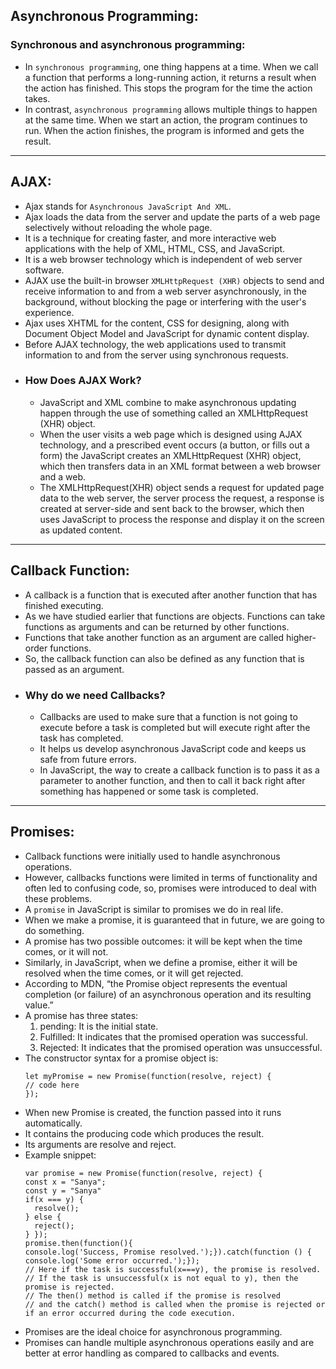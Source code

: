 ## Asynchronous Programming:
  
  ### Synchronous and asynchronous programming: 
   * In `synchronous programming`, one thing happens at a time. When we call a function that performs a long-running action, it returns a result when the action has finished. This stops the program for the time the action takes. 
   * In contrast, `asynchronous programming` allows multiple things to happen at the same time. When we start an action, the program continues to run. When the action finishes, the program is informed and gets the result.
   
 <hr/>



## AJAX:
 * Ajax stands for `Asynchronous JavaScript And XML`. 
 * Ajax loads the data from the server and update the parts of a web page selectively without reloading the whole page. 
 * It is a technique for creating faster, and more interactive web applications with the help of XML, HTML, CSS, and JavaScript. 
 * It is a web browser technology which is independent of web server software.
 * AJAX use the built-in browser `XMLHttpRequest (XHR)` objects to send and receive information to and from a web server asynchronously, in the background, without blocking the page or interfering with the user's experience.
 * Ajax uses XHTML for the content, CSS for designing, along with Document Object Model and JavaScript for dynamic content display. 
 * Before AJAX technology, the web applications used to transmit information to and from the server using synchronous requests. 
 * ### How Does AJAX Work?
      * JavaScript and XML combine to make asynchronous updating happen through the use of something called an XMLHttpRequest (XHR) object. 
      * When the user visits a web page which is designed using AJAX technology, and a prescribed event occurs (a button, or fills out a form) the JavaScript creates an XMLHttpRequest (XHR) object, which then transfers data in an XML format between a web browser and a web. 
      * The XMLHttpRequest(XHR) object sends a request for updated page data to the web server, the server process the request, a response is created at server-side and sent back to the browser, which then uses JavaScript to process the response and display it on the screen as updated content.

<hr/>


## Callback Function:
   * A callback is a function that is executed after another function that has finished executing. 
   * As we have studied earlier that functions are objects. Functions can take functions as arguments and can be returned by other functions. 
   * Functions that take another function as an argument are called higher-order functions. 
   * So, the callback function can also be defined as any function that is passed as an argument.
   * ### Why do we need Callbacks?
      * Callbacks are used to make sure that a function is not going to execute before a task is completed but will execute right after the task has completed. 
      * It helps us develop asynchronous JavaScript code and keeps us safe from future errors.
      * In JavaScript, the way to create a callback function is to pass it as a parameter to another function, and then to call it back right after something has happened or some task is completed.

<hr/>


## Promises:
  * Callback functions were initially used to handle asynchronous operations. 
  * However, callbacks functions were limited in terms of functionality and often led to confusing code, so, promises were introduced to deal with these problems.
  * A `promise` in JavaScript is similar to promises we do in real life. 
  * When we make a promise, it is guaranteed that in future, we are going to do something. 
  * A promise has two possible outcomes: it will be kept when the time comes, or it will not. 
  * Similarly, in JavaScript, when we define a promise, either it will be resolved when the time comes, or it will get rejected. 
  * According to MDN, “the Promise object represents the eventual completion (or failure) of an asynchronous operation and its resulting value.”
  * A promise has three states:
     1. pending: It is the initial state.
     2. Fulfilled: It indicates that the promised operation was successful.
     3. Rejected: It indicates that the promised operation was unsuccessful. 
  * The constructor syntax for a promise object is: 
    ```
    let myPromise = new Promise(function(resolve, reject) {
    // code here
    });
    ```
  * When new Promise is created, the function passed into it runs automatically. 
  * It contains the producing code which produces the result. 
  * Its arguments are resolve and reject. 
  * Example snippet:
    ```
    var promise = new Promise(function(resolve, reject) { 
    const x = "Sanya"; 
    const y = "Sanya"
    if(x === y) { 
      resolve(); 
    } else { 
      reject(); 
    } }); 
    promise.then(function(){ 
    console.log('Success, Promise resolved.');}).catch(function () { 
    console.log('Some error occurred.');}); 
    // Here if the task is successful(x===y), the promise is resolved. 
    // If the task is unsuccessful(x is not equal to y), then the promise is rejected. 
    // The then() method is called if the promise is resolved
    // and the catch() method is called when the promise is rejected or if an error occurred during the code execution.
    ```
  * Promises are the ideal choice for asynchronous programming. 
  * Promises can handle multiple asynchronous operations easily and are better at error handling as compared to callbacks and events.
   
